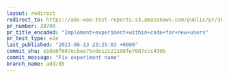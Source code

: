 ```yaml
---
layout: redirect
redirect_to: https://a8c-woo-test-reports.s3.amazonaws.com/public/pr/38700/e2e/index.html
pr_number: 38700
pr_title_encoded: "Implement+experiment+within+code+for+new+users"
pr_test_type: e2e
last_published: "2023-06-13 23:25:03 +0000"
commit_sha: e1de0f687ecbee75cde12c21108fe70d7ccc439b
commit_message: "Fix experiment name"
branch_name: add/85
---
```

